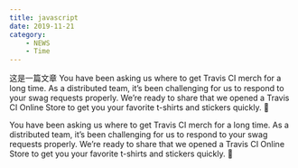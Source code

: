 ```yaml
---
title: javascript
date: 2019-11-21
category:
    - NEWS
    - Time
---
```



这是一篇文章
You have been asking us where to get Travis CI merch for a long time. As a distributed team, it’s been challenging for us to respond to your swag requests properly. We’re ready to share that we opened a Travis CI Online Store to get you your favorite t-shirts and stickers quickly. 🎉

<!-- more -->

You have been asking us where to get Travis CI merch for a long time. As a distributed team, it’s been challenging for us to respond to your swag requests properly. We’re ready to share that we opened a Travis CI Online Store to get you your favorite t-shirts and stickers quickly. 🎉